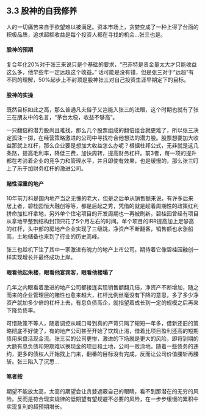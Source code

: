 ## 3.3 股神的自我修养
人的一切痛苦来自于欲望难以被满足。资本市场上，贪婪变成了一种上得了台面的积极品质，追求超额收益是每个投资人都在寻找的机会...张三也是。

#### 股神的预期
复合年化20%对于张三来说只是个基础的要求，“巴菲特是资金量太大才只能收益这么多，他早些年一定远超这个收益。” 话可能是没有错，但是张三对于“远超”有不同的理解，50%起步上不封顶是股神张三对自己投资生涯早期定下的目标。

#### 股神的实操
既然目标如此之高，那么普通凡夫俗子又岂能入张三的法眼，这个时期也就有了张三在朋友中的名言，“茅台太稳，收益不够高”。

一只翻倍的潜力股尚且难找，那么几个股票组成的翻倍组合就更难了，所以张三决定孤注一掷，在经营策略激进的公司中寻找符合他想法的潜力股。股票想要加大收益那就上杠杆，那么企业要是想加大收益怎么办呢？根据杜邦公式，无非就是这几条路，提高毛利率，降低三费，加快周转，提高财务杠杆。前3者，每一项的提升都在考验着企业的竞争力和管理水平，并且即使有效果，也是缓慢的，那么张三盯上了乐于加财务杠杆的激进公司。

#### 赌性深重的地产
10年前万科是国内地产当之无愧的老大，但是之后单从销售额来说，有许多后来居上者，碧桂园恒大融创等等，都是后起之秀，凭借的就是趁着周期性的政策红利拼命加杠杆拿地，另外单个住宅项目的开发周期也一再被刷新。碧桂园曾经有项目从拿地平整到结构封顶只花了5个月左右的时间。单个项目的IRR提高加上足够高的杠杆，头中部的房地产企业实现了三级跳，净资产不断翻番，销售额也水涨船高，土地储备也来到了行业的历史高峰。

张三也趁机下注了其中一家激进有魄力的地产上市公司，期待着它像碧桂园融创一样实现增长并最终成功上岸。

#### 眼看他起朱楼，眼看他宴宾客，眼看他楼塌了
几年之内眼看着激进的地产公司都接连实现销售额翻几倍，净资产不断增加，随之而来的企业管理层的赌性也愈来越大，杠杆比例丝毫没有下降的意思，多了多少净资产就加多少倍的杠杆上去，有息负债高企，就指望着成长到一定的规模之后再来下降负债率。

可惜政策不等人，随着调控从喊口号到真的严苛只隔了短短一年多，借新还旧的策略彻底不好使了，有的地产公司甚至开始了饮鸩止渴，借着比项目盈利还高的短期债用来盘活现金流。张三买的公司更惨，激进的下场就是更大的风险，即将到期的大额有息负债和短期难以换现金的项目和土地，公司一败涂地。随着一些债务的违约，更多的债权人开始找上门来，翻番的目标没有完成，反而让公司价值腰斩再腰斩。张三陷入了沉思...

#### 笔者按
期望不能放太高，太高的期望会让贪婪遮蔽自己的眼睛，看不到那潜在的无穷的风险。反而是符合现实规律的低期望有望规避不必要的风险，在一步步缓慢的累积中实现复利的超预期增长。
